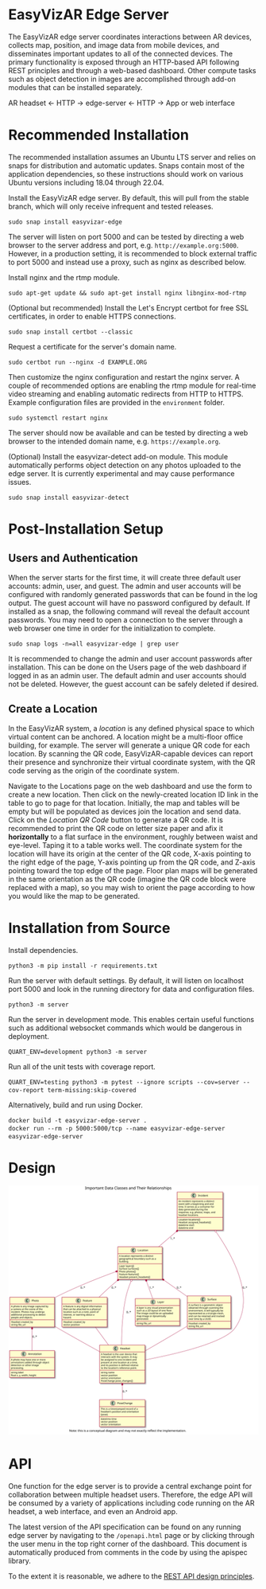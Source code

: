 # EasyVizAR Edge Server

The EasyVizAR edge server coordinates interactions between AR devices, collects
map, position, and image data from mobile devices, and disseminates important
updates to all of the connected devices. The primary functionality is exposed
through an HTTP-based API following REST principles and through a web-based
dashboard. Other compute tasks such as object detection in images are
accomplished through add-on modules that can be installed separately.

AR headset <- HTTP -> edge-server <- HTTP -> App or web interface

# Recommended Installation

The recommended installation assumes an Ubuntu LTS server and relies on snaps
for distribution and automatic updates. Snaps contain most of the application
dependencies, so these instructions should work on various Ubuntu versions
including 18.04 through 22.04.

Install the EasyVizAR edge server. By default, this will pull from the stable
branch, which will only receive infrequent and tested releases.

```console
sudo snap install easyvizar-edge
```

The server will listen on port 5000 and can be tested by directing a web
browser to the server address and port, e.g. `http://example.org:5000`.
However, in a production setting, it is recommended to block external traffic
to port 5000 and instead use a proxy, such as nginx as described below.

Install nginx and the rtmp module.

```console
sudo apt-get update && sudo apt-get install nginx libnginx-mod-rtmp
```

(Optional but recommended) Install the Let's Encrypt certbot for free SSL
certificates, in order to enable HTTPS connections.

```console
sudo snap install certbot --classic
```

Request a certificate for the server's domain name.

```console
sudo certbot run --nginx -d EXAMPLE.ORG
```

Then customize the nginx configuration and restart the nginx server. A couple
of recommended options are enabling the rtmp module for real-time video
streaming and enabling automatic redirects from HTTP to HTTPS. Example
configuration files are provided in the `environment` folder.

```console
sudo systemctl restart nginx
```

The server should now be available and can be tested by directing a web
browser to the intended domain name, e.g. `https://example.org`.

(Optional) Install the easyvizar-detect add-on module. This module
automatically performs object detection on any photos uploaded to the edge
server. It is currently experimental and may cause performance issues.

```console
sudo snap install easyvizar-detect
```

# Post-Installation Setup

## Users and Authentication

When the server starts for the first time, it will create three default user
accounts: admin, user, and guest. The admin and user accounts will be
configured with randomly generated passwords that can be found in the log
output.  The guest account will have no password configured by default.  If
installed as a snap, the following command will reveal the default account
passwords. You may need to open a connection to the server through a web
browser one time in order for the initialization to complete.

```console
sudo snap logs -n=all easyvizar-edge | grep user
```

It is recommended to change the admin and user account passwords after
installation. This can be done on the Users page of the web dashboard if
logged in as an admin user. The default admin and user accounts should not
be deleted.  However, the guest account can be safely deleted if desired.

## Create a Location

In the EasyVizAR system, a *location* is any defined physical space to
which virtual content can be anchored. A location might be a multi-floor
office building, for example. The server will generate a unique QR code
for each location. By scanning the QR code, EasyVizAR-capable devices can
report their presence and synchronize their virtual coordinate system,
with the QR code serving as the origin of the coordinate system.

Navigate to the Locations page on the web dashboard and use the form to
create a new location. Then click on the newly-created location ID link in
the table to go to page for that location. Initially, the map and tables
will be empty but will be populated as devices join the location and send
data. Click on the *Location QR Code* button to generate a QR code. It
is recommended to print the QR code on letter size paper and afix it
**horizontally** to a flat surface in the environment, roughly between
waist and eye-level. Taping it to a table works well.  The coordinate
system for the location will have its origin at the center of the QR
code, X-axis pointing to the right edge of the page, Y-axis pointing up
from the QR code, and Z-axis pointing toward the top edge of the page.
Floor plan maps will be generated in the same orientation as the QR code
(imagine the QR code block were replaced with a map), so you may wish to
orient the page according to how you would like the map to be generated.

# Installation from Source

Install dependencies.

```console
python3 -m pip install -r requirements.txt
```

Run the server with default settings. By default, it will listen on localhost
port 5000 and look in the running directory for data and configuration files.

```console
python3 -m server
```

Run the server in development mode. This enables certain useful functions such
as additional websocket commands which would be dangerous in deployment.

```console
QUART_ENV=development python3 -m server
```

Run all of the unit tests with coverage report.

```console
QUART_ENV=testing python3 -m pytest --ignore scripts --cov=server --cov-report term-missing:skip-covered
```

Alternatively, build and run using Docker.

```console
docker build -t easyvizar-edge-server .
docker run --rm -p 5000:5000/tcp --name easyvizar-edge-server easyvizar-edge-server
```

# Design

![Class UML Diagram](./docs/classes.svg)

# API

One function for the edge server is to provide a central exchange point for
collaboration between multiple headset users. Therefore, the edge API will be
consumed by a variety of applications including code running on the AR headset,
a web interface, and even an Android app.

The latest version of the API specification can be found on any running edge
server by navigating to the `/openapi.html` page or by clicking through the user
menu in the top right corner of the dashboard. This document is automatically
produced from comments in the code by using the apispec library.

To the extent it is reasonable, we adhere to the [REST API design principles](https://docs.microsoft.com/en-us/azure/architecture/best-practices/api-design).
